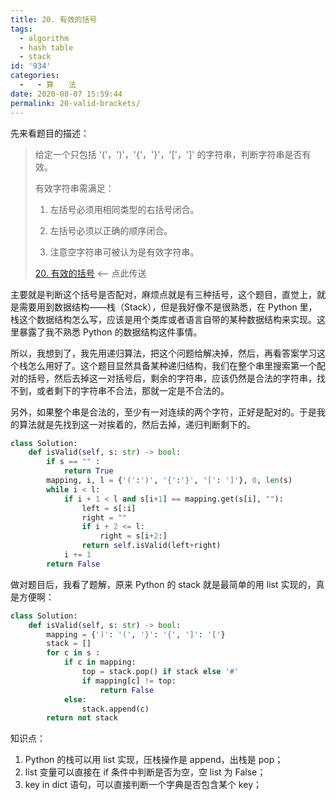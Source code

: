 ```yaml
---
title: 20. 有效的括号
tags:
  - algorithm
  - hash table
  - stack
id: '934'
categories:
  -   - 算　　法
date: 2020-08-07 15:59:44
permalink: 20-valid-brackets/
---
```


先来看题目的描述：

> 给定一个只包括 '('，')'，'{'，'}'，'['，']' 的字符串，判断字符串是否有效。
> 
> 有效字符串需满足：
> 
> 1. 左括号必须用相同类型的右括号闭合。
> 
> 2. 左括号必须以正确的顺序闭合。
> 
> 3. 注意空字符串可被认为是有效字符串。
> 
> [20. 有效的括号](https://leetcode-cn.com/problems/valid-parentheses/) <-- 点此传送

主要就是判断这个括号是否配对，麻烦点就是有三种括号，这个题目，直觉上，就是需要用到数据结构——栈（Stack），但是我好像不是很熟悉，在 Python 里，栈这个数据结构怎么写，应该是用个类库或者语言自带的某种数据结构来实现。这里暴露了我不熟悉 Python 的数据结构这件事情。

所以，我想到了，我先用递归算法，把这个问题给解决掉，然后，再看答案学习这个栈怎么用好了。这个题目显然具备某种递归结构，我们在整个串里搜索第一个配对的括号，然后去掉这一对括号后，剩余的字符串，应该仍然是合法的字符串，找不到，或者剩下的字符串不合法，那就一定是不合法的。

另外，如果整个串是合法的，至少有一对连续的两个字符，正好是配对的。于是我的算法就是先找到这一对挨着的，然后去掉，递归判断剩下的。

```python
class Solution:
    def isValid(self, s: str) -> bool:
        if s == "" :
            return True
        mapping, i, l = {'(':')', '{':'}', '[': ']'}, 0, len(s)
        while i < l:
            if i + 1 < l and s[i+1] == mapping.get(s[i], ""):
                left = s[:i]
                right = ""
                if i + 2 <= l:
                    right = s[i+2:]
                return self.isValid(left+right)
            i += 1
        return False
```

做对题目后，我看了题解，原来 Python 的 stack 就是最简单的用 list 实现的，真是方便啊：

```python
class Solution:
    def isValid(self, s: str) -> bool:
        mapping = {')': '(', '}': '{', ']': '['}
        stack = []
        for c in s :
            if c in mapping:
                top = stack.pop() if stack else '#'
                if mapping[c] != top:
                    return False
            else:
                stack.append(c)
        return not stack
```

知识点：

1.  Python 的栈可以用 list 实现，压栈操作是 append，出栈是 pop；
2.  list 变量可以直接在 if 条件中判断是否为空，空 list 为 False；
3.  key in dict 语句，可以直接判断一个字典是否包含某个 key；